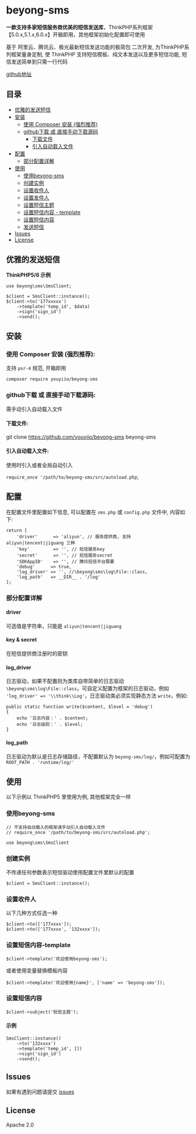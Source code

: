 # beyong-sms

**一款支持多家短信服务商优美的短信发送库**，ThinkPHP系列框架【5.0.x,5.1.x,6.0.x】开箱即用，其他框架初始化配置即可使用

基于 阿里云、腾讯云、极光最新短信发送功能的极简包 二次开发, 为ThinkPHP系列框架量身定制, 使 ThinkPHP 支持短信模板、纯文本发送以及更多短信功能, 短信发送简单到只需一行代码

[github地址](https://github.com/youyiio/beyong-sms)

## 目录 
* [优雅的发送短信](#优雅的发送短信) 
* [安装](#安装) 
    * [使用 Composer 安装 (强烈推荐)](#使用-composer-安装-强烈推荐)
    * [github下载 或 直接手动下载源码](#github下载-或-直接手动下载源码)
        * [下载文件](#下载文件)
        * [引入自动载入文件](#引入自动载入文件)
* [配置](#配置) 
    * [部分配置详解](#部分配置详解)
* [使用](#使用) 
    * [使用beyong-sms](#使用beyong-sms)
    * [创建实例](#创建实例)
    * [设置收件人](#设置收件人)
    * [设置发件人](#设置发件人)
    * [设置短信主题](#设置短信主题)
    * [设置短信内容 - template](#设置短信内容-template)
    * [设置短信内容](#设置短信内容)
    * [发送短信](#发送短信)
* [Issues](#issues)
* [License](#license)


## 优雅的发送短信

**ThinkPHP5/6 示例**
```
use beyong\sms\SmsClient;

$client = SmsClient::instance();
$client->to('177xxxxx')
    ->template('temp_id', $data)
    ->sign('sign_id')
    ->send();
```



## 安装
### 使用 Composer 安装 (强烈推荐):
支持 `psr-4` 规范, 开箱即用
```
composer require youyiio/beyong-sms
```

### github下载 或 直接手动下载源码:
需手动引入自动载入文件

#### 下载文件:
git clone https://github.com/youyiio/beyong-sms beyong-sms


#### 引入自动载入文件:
使用时引入或者全局自动引入

`require_once '/path/to/beyong-sms/src/autoload.php`;


## 配置
在配置文件里配置如下信息, 可以配置在 `sms.php` 或 `config.php` 文件中, 内容如下:
```
return [
    'driver'      => 'aliyun', // 服务提供商, 支持 aliyun|tencent|jiguang 三种
    'key'         => '', // 短信服务key
    'secret'      => '', // 短信服务secret
    'SDKAppID'    => '', // 腾讯短信平台需要
    'debug'      => true,
    'log_driver' => '', //\beyong\sms\log\File::class,
    'log_path'   => __DIR__ . '/log'
];
```
### 部分配置详解
#### driver
可选值是字符串，只能是 `aliyun|tencent|jiguang`

#### key & secret
在短信提供商注册时的密钥

#### log_driver
日志驱动，如果不配置则为类库自带简单的日志驱动 `\beyong\sms\log\File::class`，可自定义配置为框架的日志驱动，例如 `'log_driver' => '\\think\\Log'`，日志驱动类必须实现静态方法 `write`，例如:
```
public static function write($content, $level = 'debug')
{
    echo '日志内容：' . $content;
    echo '日志级别：' . $level;
}
```

#### log_path
日志驱动为默认是日志存储路径，不配置默认为 `beyong-sms/log/`，例如可配置为 `ROOT_PATH . 'runtime/log/'`

## 使用

以下示例以 ThinkPHP5 里使用为例, 其他框架完全一样

### 使用beyong-sms
```
// 不支持自动载入的框架请手动引入自动载入文件
// require_once '/path/to/beyong-sms/src/autoload.php';

use beyong\sms\SmsClient
```

### 创建实例
不传递任何参数表示短信驱动使用配置文件里默认的配置
```
$client = SmsClient::instance();
```

### 设置收件人
以下几种方式任选一种
```
$client->to(['177xxxx']);
$client->to(['177xxxx', '132xxxx']);

```

### 设置短信内容-template
```
$client->template('欢迎使用beyong-sms');
```

或者使用变量替换模板内容
```
$client->template('欢迎使用{name}', ['name' => 'beyong-sms']);
```

### 设置短信内容
```
$client->subject('短信主题');
```

#### 示例
```
SmsClient::instance()
    ->to('132xxxx') 
    ->template('temp_id', [])
    ->sign('sign_id')
    ->send();
```


## Issues
如果有遇到问题请提交 [issues](https://github.com/youyiio/beyong-sms/issues)


## License
Apache 2.0
